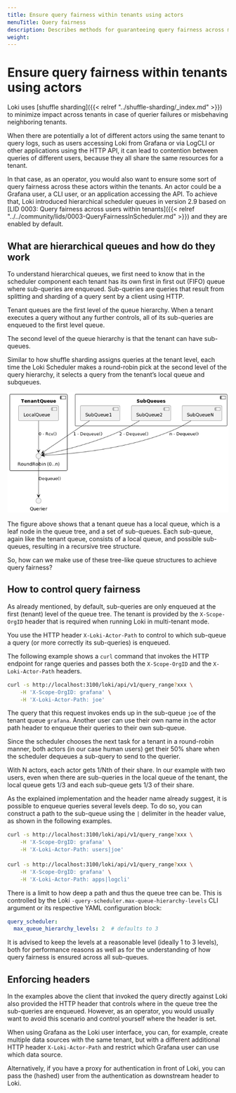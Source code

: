 ```yaml
---
title: Ensure query fairness within tenants using actors
menuTitle: Query fairness
description: Describes methods for guaranteeing query fairness across multiple actors within a single tenant using the scheduler.
weight:
---
```

# Ensure query fairness within tenants using actors

Loki uses [shuffle sharding]({{< relref "../shuffle-sharding/_index.md" >}})
to minimize impact across tenants in case of querier failures or misbehaving
neighboring tenants.

When there are potentially a lot of different actors using the same tenant to
query logs, such as users accessing Loki from Grafana or via LogCLI or other
applications using the HTTP API, it can lead to contention between queries of
different users, because they all share the same resources for a tenant.

In that case, as an operator, you would also want to ensure some sort of query
fairness across these actors within the tenants. An actor could be a Grafana user,
a CLI user, or an application accessing the API. To achieve that, Loki
introduced hierarchical scheduler queues in version 2.9 based on
[LID 0003: Query fairness across users within tenants]({{< relref "../../community/lids/0003-QueryFairnessInScheduler.md" >}})
and they are enabled by default.

## What are hierarchical queues and how do they work

To understand hierarchical queues, we first need to know that in the scheduler
component each tenant has its own first in first out (FIFO) queue where
sub-queries are enqueued. Sub-queries are queries that result from splitting
and sharding of a query sent by a client using HTTP.

Tenant queues are the first level of the queue hierarchy. When a tenant
executes a query without any further controls, all of its sub-queries are
enqueued to the first level queue.

The second level of the queue hierarchy is that the tenant can have sub-queues. 

Similar to how shuffle sharding assigns queries at the tenant level, each time
the Loki Scheduler makes a round-robin pick at the second level of the query
hierarchy, it selects a query from the tenant’s local queue and subqueues.

![Hierarchical queues](./hierarchical-queues.png)

The figure above shows that a tenant queue has a local queue, which is a leaf
node in the queue tree, and a set of sub-queues. Each sub-queue, again like the
tenant queue, consists of a local queue, and possible sub-queues, resulting in
a recursive tree structure.

So, how can we make use of these tree-like queue structures to achieve query fairness?

## How to control query fairness

As already mentioned, by default, sub-queries are only enqueued at the first
(tenant) level of the queue tree. The tenant is provided by the `X-Scope-OrgID`
header that is required when running Loki in multi-tenant mode.

You use the HTTP header `X-Loki-Actor-Path` to control to which sub-queue a
query (or more correctly its sub-queries) is enqueued.

The following example shows a `curl` command that invokes the HTTP endpoint for range queries
and passes both the `X-Scope-OrgID` and the `X-Loki-Actor-Path` headers.

```bash
curl -s http://localhost:3100/loki/api/v1/query_range?xxx \
    -H 'X-Scope-OrgID: grafana' \
    -H 'X-Loki-Actor-Path: joe'
```

The query that this request invokes ends up in the sub-queue `joe` of the
tenant queue `grafana`. Another user can use their own name in the actor path
header to enqueue their queries to their own sub-queue.

Since the scheduler chooses the next task for a tenant in a round-robin manner,
both actors (in our case human users) get their 50% share when the scheduler
dequeues a sub-query to send to the querier.

With N actors, each actor gets 1/Nth of their share. In our example with two
users, even when there are sub-queries in the local queue of the tenant, the
local queue gets 1/3 and each sub-queue gets 1/3 of their share.

As the explained implementation and the header name already suggest, it is
possible to enqueue queries several levels deep. To do so, you can construct a
path to the sub-queue using the `|` delimiter in the header value, as shown in
the following examples.

```bash
curl -s http://localhost:3100/loki/api/v1/query_range?xxx \
    -H 'X-Scope-OrgID: grafana' \
    -H 'X-Loki-Actor-Path: users|joe'

curl -s http://localhost:3100/loki/api/v1/query_range?xxx \
    -H 'X-Scope-OrgID: grafana' \
    -H 'X-Loki-Actor-Path: apps|logcli'
```

There is a limit to how deep a path and thus the queue tree can be. This is
controlled by the Loki `-query-scheduler.max-queue-hierarchy-levels` CLI argument
or its respective YAML configuration block:

```yaml
query_scheduler:
  max_queue_hierarchy_levels: 2  # defaults to 3
```

It is advised to keep the levels at a reasonable level (ideally 1 to 3 levels),
both for performance reasons as well as for the understanding of how query
fairness is ensured across all sub-queues.

## Enforcing headers

In the examples above the client that invoked the query directly against Loki also provided the
HTTP header that controls where in the queue tree the sub-queries are enqueued. However, as an operator,
you would usually want to avoid this scenario and control yourself where the header is set.

When using Grafana as the Loki user interface, you can, for example, create multiple data sources
with the same tenant, but with a different additional HTTP header
`X-Loki-Actor-Path` and restrict which Grafana user can use which data source.

Alternatively, if you have a proxy for authentication in front of Loki, you can
pass the (hashed) user from the authentication as downstream header to Loki.
